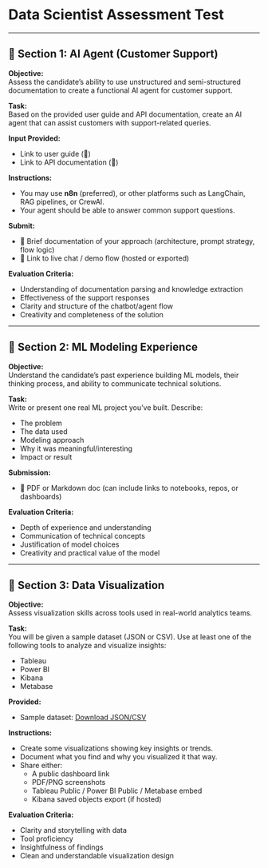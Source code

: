 # Data Scientist Assessment Test

---

## 🧠 Section 1: AI Agent (Customer Support)

**Objective:**  
Assess the candidate’s ability to use unstructured and semi-structured documentation to create a functional AI agent for customer support.

**Task:**  
Based on the provided user guide and API documentation, create an AI agent that can assist customers with support-related queries.

**Input Provided:**  
- Link to user guide (📄)  
- Link to API documentation (🔗)  

**Instructions:**  
- You may use **n8n** (preferred), or other platforms such as LangChain, RAG pipelines, or CrewAI.  
- Your agent should be able to answer common support questions.

**Submit:**  
- 📄 Brief documentation of your approach (architecture, prompt strategy, flow logic)  
- 🔗 Link to live chat / demo flow (hosted or exported)

**Evaluation Criteria:**  
- Understanding of documentation parsing and knowledge extraction  
- Effectiveness of the support responses  
- Clarity and structure of the chatbot/agent flow  
- Creativity and completeness of the solution  

---

## 🔹 Section 2: ML Modeling Experience

**Objective:**  
Understand the candidate’s past experience building ML models, their thinking process, and ability to communicate technical solutions.

**Task:**  
Write or present one real ML project you’ve built. Describe:  
- The problem  
- The data used  
- Modeling approach  
- Why it was meaningful/interesting  
- Impact or result  

**Submission:**  
- 📝 PDF or Markdown doc (can include links to notebooks, repos, or dashboards)   

**Evaluation Criteria:**  
- Depth of experience and understanding  
- Communication of technical concepts  
- Justification of model choices  
- Creativity and practical value of the model  

---

## 🔹 Section 3: Data Visualization

**Objective:**  
Assess visualization skills across tools used in real-world analytics teams.

**Task:**  
You will be given a sample dataset (JSON or CSV). Use at least one of the following tools to analyze and visualize insights:  
- Tableau  
- Power BI  
- Kibana  
- Metabase  

**Provided:**  
- Sample dataset: [Download JSON/CSV](#)

**Instructions:**  
- Create some visualizations showing key insights or trends.  
- Document what you find and why you visualized it that way.  
- Share either:  
  - A public dashboard link  
  - PDF/PNG screenshots  
  - Tableau Public / Power BI Public / Metabase embed  
  - Kibana saved objects export (if hosted)  

**Evaluation Criteria:**  
- Clarity and storytelling with data  
- Tool proficiency  
- Insightfulness of findings  
- Clean and understandable visualization design  
